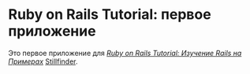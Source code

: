# Ruby on Rails Tutorial: первое приложение

Это первое приложение для
[*Ruby on Rails Tutorial: Изучение Rails на Примерах*](http://railstutorial.ru/)
 [Stillfinder](http://stillfinder.net/).